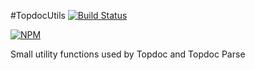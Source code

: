 #TopdocUtils [![Build Status](https://travis-ci.org/topcoat/topdocutils.png)](https://travis-ci.org/topcoat/topdocutils)

[![NPM](https://nodei.co/npm/topdocutils.png)](https://nodei.co/npm/topdocutils)

Small utility functions used by Topdoc and Topdoc Parse
